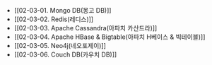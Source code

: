 - [[02-03-01. Mongo DB(몽고 DB)]]
- [[02-03-02. Redis(레디스)]]
- [[02-03-03. Apache Cassandra(아파치 카산드라)]]
- [[02-03-04. Apache HBase & Bigtable(아파치 H베이스 & 빅테이블)]]
- [[02-03-05. Neo4j(네오포제이)]]
- [[02-03-06. Couch DB(카우치 DB)]]